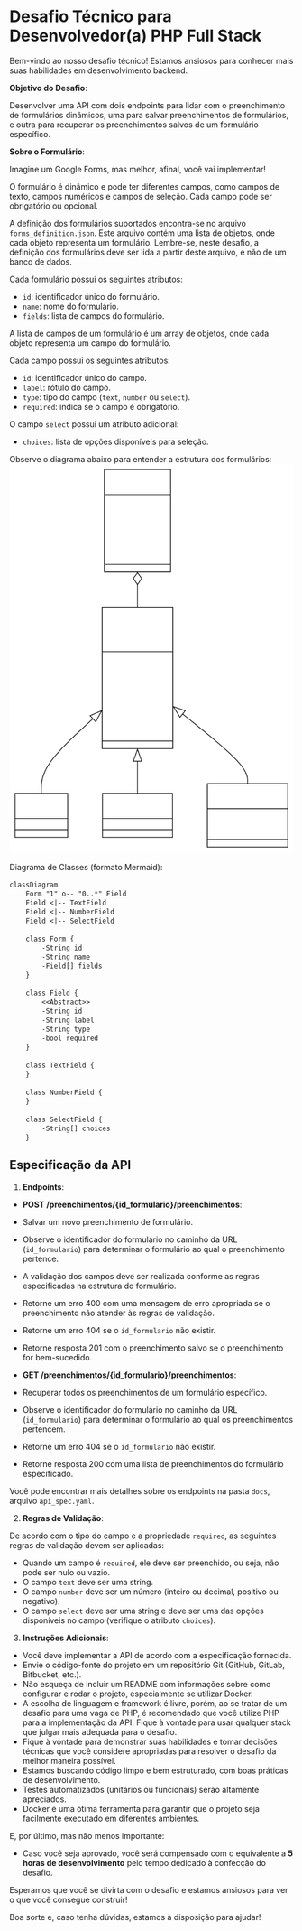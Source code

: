 # Desafio Técnico para Desenvolvedor(a) PHP Full Stack

Bem-vindo ao nosso desafio técnico! Estamos ansiosos para conhecer mais suas habilidades em desenvolvimento backend.

**Objetivo do Desafio**: 

Desenvolver uma API com dois endpoints para lidar com o preenchimento de formulários dinâmicos, uma para salvar preenchimentos de formulários, e outra para recuperar os preenchimentos salvos de um formulário específico.

**Sobre o Formulário**:

Imagine um Google Forms, mas melhor, afinal, você vai implementar! 

O formulário é dinâmico e pode ter diferentes campos, como campos de texto, campos numéricos e campos de seleção. Cada campo pode ser obrigatório ou opcional.

A definição dos formulários suportados encontra-se no arquivo `forms_definition.json`. Este arquivo contém uma lista de objetos, onde cada objeto representa um formulário. Lembre-se, neste desafio, a definição dos formulários deve ser lida a partir deste arquivo, e não de um banco de dados.

Cada formulário possui os seguintes atributos:
- `id`: identificador único do formulário.
- `name`: nome do formulário.
- `fields`: lista de campos do formulário.

A lista de campos de um formulário é um array de objetos, onde cada objeto representa um campo do formulário. 

Cada campo possui os seguintes atributos:
- `id`: identificador único do campo.
- `label`: rótulo do campo.
- `type`: tipo do campo (`text`, `number` ou `select`).
- `required`: indica se o campo é obrigatório.

O campo `select` possui um atributo adicional:
- `choices`: lista de opções disponíveis para seleção.

Observe o diagrama abaixo para entender a estrutura dos formulários:
![Diagrama de Classes](./docs/diagram.svg)

Diagrama de Classes (formato Mermaid):
```mermaid
classDiagram
    Form "1" o-- "0..*" Field
    Field <|-- TextField
    Field <|-- NumberField
    Field <|-- SelectField

    class Form {
        -String id
        -String name
        -Field[] fields
    }

    class Field {
        <<Abstract>>
        -String id
        -String label
        -String type
        -bool required
    }

    class TextField {
    }

    class NumberField {
    }

    class SelectField {
        -String[] choices
    }
```


## Especificação da API

1. **Endpoints**:

- **POST /preenchimentos/{id_formulario}/preenchimentos**:
 - Salvar um novo preenchimento de formulário.
 - Observe o identificador do formulário no caminho da URL (`id_formulario`) para determinar o formulário ao qual o preenchimento pertence.
 - A validação dos campos deve ser realizada conforme as regras especificadas na estrutura do formulário.
 - Retorne um erro 400 com uma mensagem de erro apropriada se o preenchimento não atender às regras de validação.
 - Retorne um erro 404 se o `id_formulario` não existir.
 - Retorne resposta 201 com o preenchimento salvo se o preenchimento for bem-sucedido.

- **GET /preenchimentos/{id_formulario}/preenchimentos**:
 - Recuperar todos os preenchimentos de um formulário específico.
 - Observe o identificador do formulário no caminho da URL (`id_formulario`) para determinar o formulário ao qual os preenchimentos pertencem.
 - Retorne um erro 404 se o `id_formulario` não existir.
 - Retorne resposta 200 com uma lista de preenchimentos do formulário especificado.

Você pode encontrar mais detalhes sobre os endpoints na pasta `docs`, arquivo `api_spec.yaml`.

2. **Regras de Validação**:

De acordo com o tipo do campo e a propriedade `required`, as seguintes regras de validação devem ser aplicadas:
 - Quando um campo é `required`, ele deve ser preenchido, ou seja, não pode ser nulo ou vazio.
 - O campo `text` deve ser uma string.
 - O campo `number` deve ser um número (inteiro ou decimal, positivo ou negativo).
 - O campo `select` deve ser uma string e deve ser uma das opções disponíveis no campo (verifique o atributo `choices`).


3. **Instruções Adicionais**:
 - Você deve implementar a API de acordo com a especificação fornecida.
 - Envie o código-fonte do projeto em um repositório Git (GitHub, GitLab, Bitbucket, etc.).
 - Não esqueça de incluir um README com informações sobre como configurar e rodar o projeto, especialmente se utilizar Docker.
 - A escolha de linguagem e framework é livre, porém, ao se tratar de um desafio para uma vaga de PHP, é recomendado que você utilize PHP para a implementação da API. Fique à vontade para usar qualquer stack que julgar mais adequada para o desafio.
 - Fique à vontade para demonstrar suas habilidades e tomar decisões técnicas que você considere apropriadas para resolver o desafio da melhor maneira possível.
 - Estamos buscando código limpo e bem estruturado, com boas práticas de desenvolvimento.
- Testes automatizados (unitários ou funcionais) serão altamente apreciados.
- Docker é uma ótima ferramenta para garantir que o projeto seja facilmente executado em diferentes ambientes.

E, por último, mas não menos importante:
- Caso você seja aprovado, você será compensado com o equivalente a **5 horas de desenvolvimento** pelo tempo dedicado à confecção do desafio.

Esperamos que você se divirta com o desafio e estamos ansiosos para ver o que você consegue construir!

Boa sorte e, caso tenha dúvidas, estamos à disposição para ajudar!